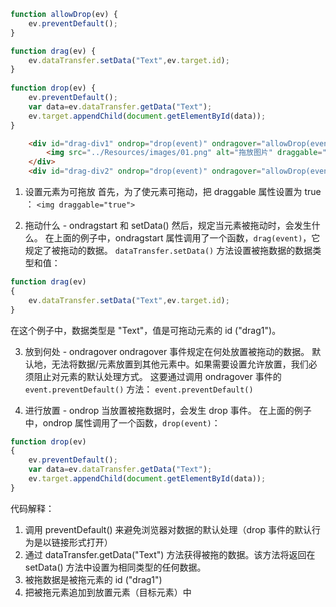 ```js
function allowDrop(ev) {
    ev.preventDefault();
}

function drag(ev) {
    ev.dataTransfer.setData("Text",ev.target.id);
}
 
function drop(ev) {
    ev.preventDefault();
    var data=ev.dataTransfer.getData("Text");
    ev.target.appendChild(document.getElementById(data));
}
```
```html
    <div id="drag-div1" ondrop="drop(event)" ondragover="allowDrop(event)">
        <img src="../Resources/images/01.png" alt="拖放图片" draggable="true" ondragstart="drag(event)" id="drag-img">
    </div>
    <div id="drag-div2" ondrop="drop(event)" ondragover="allowDrop(event)"></div>
```

1. 设置元素为可拖放
首先，为了使元素可拖动，把 draggable 属性设置为 true ：
`<img draggable="true">`

2. 拖动什么 - ondragstart 和 setData()
然后，规定当元素被拖动时，会发生什么。
在上面的例子中，ondragstart 属性调用了一个函数，`drag(event)`，它规定了被拖动的数据。
`dataTransfer.setData()` 方法设置被拖数据的数据类型和值：
```js
function drag(ev)
{
    ev.dataTransfer.setData("Text",ev.target.id);
}
```
在这个例子中，数据类型是 "Text"，值是可拖动元素的 id ("drag1")。

3. 放到何处 - ondragover
ondragover 事件规定在何处放置被拖动的数据。
默认地，无法将数据/元素放置到其他元素中。如果需要设置允许放置，我们必须阻止对元素的默认处理方式。
这要通过调用 ondragover 事件的 `event.preventDefault()` 方法：
`event.preventDefault()`

4. 进行放置 - ondrop
当放置被拖数据时，会发生 drop 事件。
在上面的例子中，ondrop 属性调用了一个函数，`drop(event)`：
```js
function drop(ev)
{
    ev.preventDefault();
    var data=ev.dataTransfer.getData("Text");
    ev.target.appendChild(document.getElementById(data));
}
```
代码解释：
1. 调用 preventDefault() 来避免浏览器对数据的默认处理（drop 事件的默认行为是以链接形式打开）
2. 通过 dataTransfer.getData("Text") 方法获得被拖的数据。该方法将返回在 setData() 方法中设置为相同类型的任何数据。
3. 被拖数据是被拖元素的 id ("drag1")
4. 把被拖元素追加到放置元素（目标元素）中